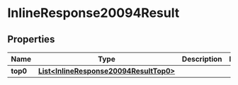 # InlineResponse20094Result

## Properties
Name | Type | Description | Notes
------------ | ------------- | ------------- | -------------
**top0** | [**List&lt;InlineResponse20094ResultTop0&gt;**](InlineResponse20094ResultTop0.md) |  | 
